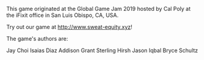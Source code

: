 This game originated at the Global Game Jam 2019 hosted by Cal Poly at the iFixit office in San Luis Obispo, CA, USA.

Try out our game at http://www.sweat-equity.xyz!

The game's authors are:

Jay Choi
Isaias Diaz
Addison Grant
Sterling Hirsh
Jason Iqbal
Bryce Schultz
